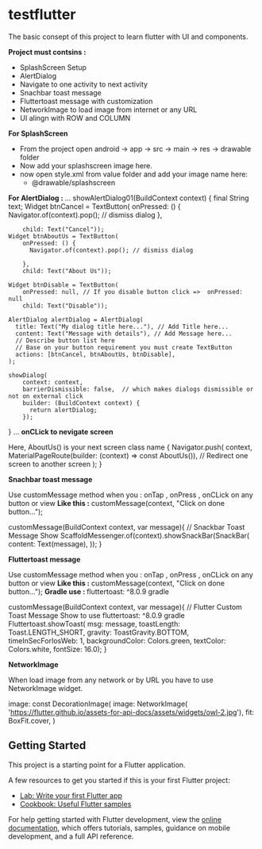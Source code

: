 # testflutter

The basic consept of this project to learn flutter with UI and components.

<b>Project must contsins : </b>
- SplashScreen Setup
- AlertDialog 
- Navigate to one activity to next activity
- Snachbar toast message
- Fluttertoast message with customization
- NetworkImage to load image from internet or any URL
- UI alingn with ROW and COLUMN

<b>For SplashScreen</b>
- From the project open android -> app -> src -> main -> res -> drawable folder
- Now add your splashscreen image here.
- now open style.xml from value folder and add your image name here:
  - <item name="android:windowBackground">@drawable/splashscreen</item>

<b>For AlertDialog : </b>
...
 showAlertDialog01(BuildContext context) {
    final String text;
    Widget btnCancel = TextButton(
        onPressed: () {
          Navigator.of(context).pop(); // dismiss dialog
        },
        
        child: Text("Cancel"));
    Widget btnAboutUs = TextButton(
        onPressed: () {
          Navigator.of(context).pop(); // dismiss dialog
<!--           customMessage(context, "Click on done button...");

          Navigator.push(
            context,
            MaterialPageRoute(builder: (context) => const AboutUs()),   // Redirect one screen to another screen
          ); -->
        },
        child: Text("About Us"));

    Widget btnDisable = TextButton(
        onPressed: null, // If you disable button click =>  onPressed: null
        child: Text("Disable"));

    AlertDialog alertDialog = AlertDialog(
      title: Text("My dialog title here..."), // Add Title here...
      content: Text("Message with details"), // Add Message here...
      // Describe button list here
      // Base on your button requirement you must create TextButton
      actions: [btnCancel, btnAboutUs, btnDisable],
    );

    showDialog(
        context: context,
        barrierDismissible: false,  // which makes dialogs dismissible or not on external click
        builder: (BuildContext context) {
          return alertDialog;
        });
  }
...
<b>onCLick to nevigate screen</b>

Here, AboutUs() is your next screen class name
{
  Navigator.push(
            context,
            MaterialPageRoute(builder: (context) => const AboutUs()),   // Redirect one screen to another screen
          );
}

<b>Snachbar toast message</b>

Use customMessage method when you : onTap , onPress , onCLick on any button or view
<b>Like this :</b> customMessage(context, "Click on done button...");

 customMessage(BuildContext context, var message){
    // Snackbar Toast Message Show
    ScaffoldMessenger.of(context).showSnackBar(SnackBar(
      content: Text(message),
    ));
  }
          
<b>Fluttertoast message</b>

Use customMessage method when you : onTap , onPress , onCLick on any button or view
<b>Like this :</b> customMessage(context, "Click on done button...");
<b>Gradle use : </b> fluttertoast: ^8.0.9 gradle

customMessage(BuildContext context, var message){
   // Flutter Custom Toast Message Show to use fluttertoast: ^8.0.9 gradle
    Fluttertoast.showToast(
        msg: message,
        toastLength: Toast.LENGTH_SHORT,
        gravity: ToastGravity.BOTTOM,
        timeInSecForIosWeb: 1,
        backgroundColor: Colors.green,
        textColor: Colors.white,
        fontSize: 16.0);
  }
  
<b>NetworkImage</b>

When load image from any network or by URL you have to use NetworkImage widget.

image: const DecorationImage(
                        image: NetworkImage(
                            'https://flutter.github.io/assets-for-api-docs/assets/widgets/owl-2.jpg'),
                        fit: BoxFit.cover,
                      )
          
          

## Getting Started

This project is a starting point for a Flutter application.

A few resources to get you started if this is your first Flutter project:

- [Lab: Write your first Flutter app](https://docs.flutter.dev/get-started/codelab)
- [Cookbook: Useful Flutter samples](https://docs.flutter.dev/cookbook)

For help getting started with Flutter development, view the
[online documentation](https://docs.flutter.dev/), which offers tutorials,
samples, guidance on mobile development, and a full API reference.
